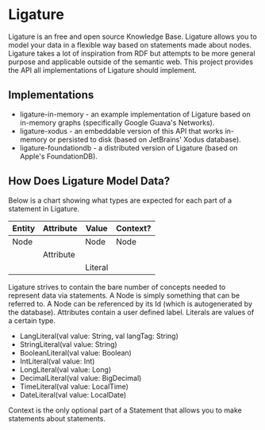 # Ligature

Ligature is an free and open source Knowledge Base.
Ligature allows you to model your data in a flexible way based on statements made about nodes.
Ligature takes a lot of inspiration from RDF but attempts to be more general purpose and applicable outside of the semantic web.
This project provides the API all implementations of Ligature should implement.

## Implementations

 * ligature-in-memory - an example implementation of Ligature based on in-memory graphs (specifically Google Guava's Networks).
 * ligature-xodus - an embeddable version of this API that works in-memory or persisted to disk (based on JetBrains' Xodus database).
 * ligature-foundationdb - a distributed version of Ligature (based on Apple's FoundationDB).

## How Does Ligature Model Data?

Below is a chart showing what types are expected for each part of a statement in Ligature.

| Entity | Attribute | Value   | Context? |
| ------ | --------- | ------- | -------- |
| Node   |           | Node    | Node     |
|        | Attribute |         |          |
|        |           | Literal |          |

Ligature strives to contain the bare number of concepts needed to represent data via statements.
A Node is simply something that can be referred to.
A Node can be referenced by its Id (which is autogenerated by the database).
Attributes contain a user defined label.
Literals are values of a certain type.
 * LangLiteral(val value: String, val langTag: String)
 * StringLiteral(val value: String)
 * BooleanLiteral(val value: Boolean)
 * IntLiteral(val value: Int)
 * LongLiteral(val value: Long)
 * DecimalLiteral(val value: BigDecimal)
 * TimeLiteral(val value: LocalTime)
 * DateLiteral(val value: LocalDate)

Context is the only optional part of a Statement that allows you to make statements about statements.
